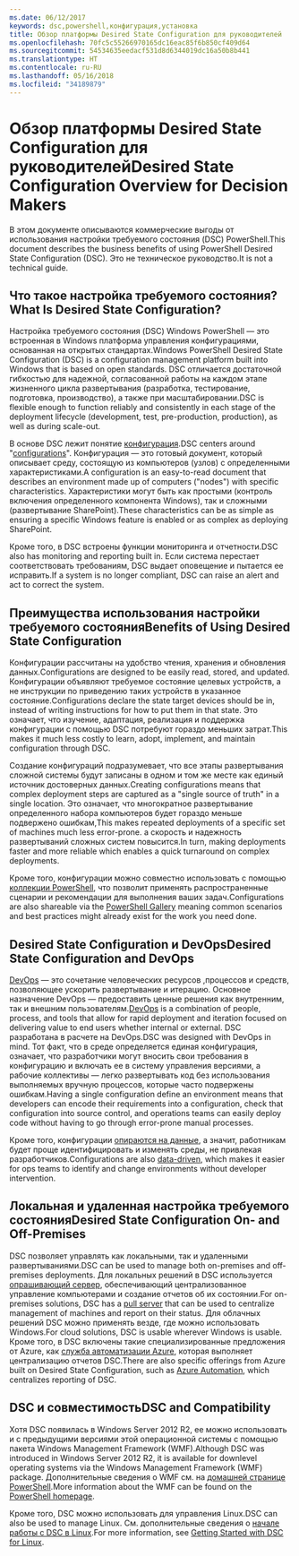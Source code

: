 ```yaml
---
ms.date: 06/12/2017
keywords: dsc,powershell,конфигурация,установка
title: Обзор платформы Desired State Configuration для руководителей
ms.openlocfilehash: 70fc5c55266970165dc16eac85f6b850cf409d64
ms.sourcegitcommit: 54534635eedacf531d8d6344019dc16a50b8b441
ms.translationtype: HT
ms.contentlocale: ru-RU
ms.lasthandoff: 05/16/2018
ms.locfileid: "34189879"
---
```

# <a name="desired-state-configuration-overview-for-decision-makers"></a><span data-ttu-id="a27f1-103">Обзор платформы Desired State Configuration для руководителей</span><span class="sxs-lookup"><span data-stu-id="a27f1-103">Desired State Configuration Overview for Decision Makers</span></span>

<span data-ttu-id="a27f1-104">В этом документе описываются коммерческие выгоды от использования настройки требуемого состояния (DSC) PowerShell.</span><span class="sxs-lookup"><span data-stu-id="a27f1-104">This document describes the business benefits of using PowerShell Desired State Configuration (DSC).</span></span> <span data-ttu-id="a27f1-105">Это не техническое руководство.</span><span class="sxs-lookup"><span data-stu-id="a27f1-105">It is not a technical guide.</span></span>

## <a name="what-is-desired-state-configuration"></a><span data-ttu-id="a27f1-106">Что такое настройка требуемого состояния?</span><span class="sxs-lookup"><span data-stu-id="a27f1-106">What Is Desired State Configuration?</span></span>

<span data-ttu-id="a27f1-107">Настройка требуемого состояния (DSC) Windows PowerShell — это встроенная в Windows платформа управления конфигурациями, основанная на открытых стандартах.</span><span class="sxs-lookup"><span data-stu-id="a27f1-107">Windows PowerShell Desired State Configuration (DSC) is a configuration management platform built into Windows that is based on open standards.</span></span> <span data-ttu-id="a27f1-108">DSC отличается достаточной гибкостью для надежной, согласованной работы на каждом этапе жизненного цикла развертывания (разработка, тестирование, подготовка, производство), а также при масштабировании.</span><span class="sxs-lookup"><span data-stu-id="a27f1-108">DSC is flexible enough to function reliably and consistently in each stage of the deployment lifecycle (development, test, pre-production, production), as well as during scale-out.</span></span>

<span data-ttu-id="a27f1-109">В основе DSC лежит понятие [конфигурация](https://msdn.microsoft.com/powershell/dsc/configurations).</span><span class="sxs-lookup"><span data-stu-id="a27f1-109">DSC centers around "[configurations](https://msdn.microsoft.com/powershell/dsc/configurations)".</span></span>
<span data-ttu-id="a27f1-110">Конфигурация — это готовый документ, который описывает среду, состоящую из компьютеров (узлов) с определенными характеристиками.</span><span class="sxs-lookup"><span data-stu-id="a27f1-110">A configuration is an easy-to-read document that describes an environment made up of computers ("nodes") with specific characteristics.</span></span>
<span data-ttu-id="a27f1-111">Характеристики могут быть как простыми (контроль включения определенного компонента Windows), так и сложными (развертывание SharePoint).</span><span class="sxs-lookup"><span data-stu-id="a27f1-111">These characteristics can be as simple as ensuring a specific Windows feature is enabled or as complex as deploying SharePoint.</span></span>

<span data-ttu-id="a27f1-112">Кроме того, в DSC встроены функции мониторинга и отчетности.</span><span class="sxs-lookup"><span data-stu-id="a27f1-112">DSC also has monitoring and reporting built in.</span></span>
<span data-ttu-id="a27f1-113">Если система перестает соответствовать требованиям, DSC выдает оповещение и пытается ее исправить.</span><span class="sxs-lookup"><span data-stu-id="a27f1-113">If a system is no longer compliant, DSC can raise an alert and act to correct the system.</span></span>

## <a name="benefits-of-using-desired-state-configuration"></a><span data-ttu-id="a27f1-114">Преимущества использования настройки требуемого состояния</span><span class="sxs-lookup"><span data-stu-id="a27f1-114">Benefits of Using Desired State Configuration</span></span>

<span data-ttu-id="a27f1-115">Конфигурации рассчитаны на удобство чтения, хранения и обновления данных.</span><span class="sxs-lookup"><span data-stu-id="a27f1-115">Configurations are designed to be easily read, stored, and updated.</span></span>
<span data-ttu-id="a27f1-116">Конфигурации объявляют требуемое состояние целевых устройств, а не инструкции по приведению таких устройств в указанное состояние.</span><span class="sxs-lookup"><span data-stu-id="a27f1-116">Configurations declare the state target devices should be in, instead of writing instructions for how to put them in that state.</span></span>
<span data-ttu-id="a27f1-117">Это означает, что изучение, адаптация, реализация и поддержка конфигурации с помощью DSC потребуют гораздо меньших затрат.</span><span class="sxs-lookup"><span data-stu-id="a27f1-117">This makes it much less costly to learn, adopt, implement, and maintain configuration through DSC.</span></span>

<span data-ttu-id="a27f1-118">Создание конфигураций подразумевает, что все этапы развертывания сложной системы будут записаны в одном и том же месте как единый источник достоверных данных.</span><span class="sxs-lookup"><span data-stu-id="a27f1-118">Creating configurations means that complex deployment steps are captured as a "single source of truth" in a single location.</span></span>
<span data-ttu-id="a27f1-119">Это означает, что многократное развертывание определенного набора компьютеров будет гораздо меньше подвержено ошибкам,</span><span class="sxs-lookup"><span data-stu-id="a27f1-119">This makes repeated deployments of a specific set of machines much less error-prone.</span></span>
<span data-ttu-id="a27f1-120">а скорость и надежность развертываний сложных систем повысится.</span><span class="sxs-lookup"><span data-stu-id="a27f1-120">In turn, making deployments faster and more reliable which enables a quick turnaround on complex deployments.</span></span>

<span data-ttu-id="a27f1-121">Кроме того, конфигурации можно совместно использовать с помощью [коллекции PowerShell](https://powershellgallery.com), что позволит применять распространенные сценарии и рекомендации для выполнения ваших задач.</span><span class="sxs-lookup"><span data-stu-id="a27f1-121">Configurations are also shareable via the [PowerShell Gallery](https://powershellgallery.com) meaning common scenarios and best practices might already exist for the work you need done.</span></span>


## <a name="desired-state-configuration-and-devops"></a><span data-ttu-id="a27f1-122">Desired State Configuration и DevOps</span><span class="sxs-lookup"><span data-stu-id="a27f1-122">Desired State Configuration and DevOps</span></span>

<span data-ttu-id="a27f1-123">[DevOps](http://blogs.technet.com/b/ashleymcglone/archive/2015/11/20/devops-for-n00bs-ie-windows-people.aspx) — это сочетание человеческих ресурсов ,процессов и средств, позволяющее ускорить развертывание и итерацию. Основное назначение DevOps — предоставить ценные решения как внутренним, так и внешним пользователям.</span><span class="sxs-lookup"><span data-stu-id="a27f1-123">[DevOps](http://blogs.technet.com/b/ashleymcglone/archive/2015/11/20/devops-for-n00bs-ie-windows-people.aspx) is a combination of people, process, and tools that allow for rapid deployment and iteration focused on delivering value to end users whether internal or external.</span></span>
<span data-ttu-id="a27f1-124">DSC разработана в расчете на DevOps.</span><span class="sxs-lookup"><span data-stu-id="a27f1-124">DSC was designed with DevOps in mind.</span></span>
<span data-ttu-id="a27f1-125">Тот факт, что в среде определяется единая конфигурация, означает, что разработчики могут вносить свои требования в конфигурацию и включать ее в систему управления версиями, а рабочие коллективы — легко развертывать код без использования выполняемых вручную процессов, которые часто подвержены ошибкам.</span><span class="sxs-lookup"><span data-stu-id="a27f1-125">Having a single configuration define an environment means that developers can encode their requirements into a configuration, check that configuration into source control, and operations teams can easily deploy code without having to go through error-prone manual processes.</span></span>

<span data-ttu-id="a27f1-126">Кроме того, конфигурации [опираются на данные](https://msdn.microsoft.com/powershell/dsc/configdata), а значит, работникам будет проще идентифицировать и изменять среды, не привлекая разработчиков.</span><span class="sxs-lookup"><span data-stu-id="a27f1-126">Configurations are also [data-driven](https://msdn.microsoft.com/powershell/dsc/configdata), which makes it easier for ops teams to identify and change environments without developer intervention.</span></span>

## <a name="desired-state-configuration-on--and-off-premises"></a><span data-ttu-id="a27f1-127">Локальная и удаленная настройка требуемого состояния</span><span class="sxs-lookup"><span data-stu-id="a27f1-127">Desired State Configuration On- and Off-Premises</span></span>

<span data-ttu-id="a27f1-128">DSC позволяет управлять как локальными, так и удаленными развертываниями.</span><span class="sxs-lookup"><span data-stu-id="a27f1-128">DSC can be used to manage both on-premises and off-premises deployments.</span></span>
<span data-ttu-id="a27f1-129">Для локальных решений в DSC используется [опрашивающий сервер](https://msdn.microsoft.com/powershell/dsc/pullserver), обеспечивающий централизованное управление компьютерами и создание отчетов об их состоянии.</span><span class="sxs-lookup"><span data-stu-id="a27f1-129">For on-premises solutions, DSC has a [pull server](https://msdn.microsoft.com/powershell/dsc/pullserver) that can be used to centralize management of machines and report on their status.</span></span>
<span data-ttu-id="a27f1-130">Для облачных решений DSC можно применять везде, где можно использовать Windows.</span><span class="sxs-lookup"><span data-stu-id="a27f1-130">For cloud solutions, DSC is usable wherever Windows is usable.</span></span>
<span data-ttu-id="a27f1-131">Кроме того, в DSC включены такие специализированные предложения от Azure, как [служба автоматизации Azure](https://azure.microsoft.com/en-us/documentation/services/automation/), которая выполняет централизацию отчетов DSC.</span><span class="sxs-lookup"><span data-stu-id="a27f1-131">There are also specific offerings from Azure built on Desired State Configuration, such as [Azure Automation](https://azure.microsoft.com/en-us/documentation/services/automation/), which centralizes reporting of DSC.</span></span>

## <a name="dsc-and-compatibility"></a><span data-ttu-id="a27f1-132">DSC и совместимость</span><span class="sxs-lookup"><span data-stu-id="a27f1-132">DSC and Compatibility</span></span>

<span data-ttu-id="a27f1-133">Хотя DSC появилась в Windows Server 2012 R2, ее можно использовать и с предыдущими версиями этой операционной системы с помощью пакета Windows Management Framework (WMF).</span><span class="sxs-lookup"><span data-stu-id="a27f1-133">Although DSC was introduced in Windows Server 2012 R2, it is available for downlevel operating systems via the Windows Management Framework (WMF) package.</span></span>
<span data-ttu-id="a27f1-134">Дополнительные сведения о WMF см. на [домашней странице PowerShell](https://msdn.microsoft.com/en-us/powershell/).</span><span class="sxs-lookup"><span data-stu-id="a27f1-134">More information about the WMF can be found on the [PowerShell homepage](https://msdn.microsoft.com/en-us/powershell/).</span></span>

<span data-ttu-id="a27f1-135">Кроме того, DSC можно использовать для управления Linux.</span><span class="sxs-lookup"><span data-stu-id="a27f1-135">DSC can also be used to manage Linux.</span></span> <span data-ttu-id="a27f1-136">См. дополнительные сведения о [начале работы с DSC в Linux](https://msdn.microsoft.com/en-us/powershell/dsc/lnxgettingstarted).</span><span class="sxs-lookup"><span data-stu-id="a27f1-136">For more information, see [Getting Started with DSC for Linux](https://msdn.microsoft.com/en-us/powershell/dsc/lnxgettingstarted).</span></span>